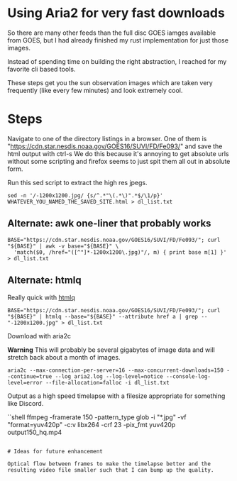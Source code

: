# Using Aria2 for very fast downloads

So there are many other feeds than the full disc GOES iamges available from GOES, but I had already finished my rust implementation for just those images.

Instead of spending time on building the right abstraction, I reached for my favorite cli based tools.

These steps get you the sun observation images which are taken very frequently (like every few minutes) and look extremely cool.

# Steps

Navigate to one of the directory listings in a browser. One of them is "https://cdn.star.nesdis.noaa.gov/GOES16/SUVI/FD/Fe093/" and save the html output with ctrl-s
We do this because it's annoying to get absolute urls without some scripting and firefox seems to just spit them all out in absolute form.

Run this sed script to extract the high res jpegs.

```shell
sed -n '/-1200x1200.jpg/ {s/^.*"\(.*\)".*$/\1/p}' WHATEVER_YOU_NAMED_THE_SAVED_SITE.html > dl_list.txt
```

## Alternate: awk one-liner that probably works

```shell
BASE="https://cdn.star.nesdis.noaa.gov/GOES16/SUVI/FD/Fe093/"; curl "${BASE}" | awk -v base="${BASE}" \
  'match($0, /href="([^"]*-1200x1200\.jpg)"/, m) { print base m[1] }' > dl_list.txt
```


## Alternate: htmlq

Really quick with [htmlq](https://github.com/mgdm/htmlq)

```shell
BASE="https://cdn.star.nesdis.noaa.gov/GOES16/SUVI/FD/Fe093/"; curl "${BASE}" | htmlq --base="${BASE}" --attribute href a | grep -- "-1200x1200.jpg" > dl_list.txt
```


Download with aria2c

**Warning** This will probably be several gigabytes of image data and will stretch back about a month of images.

```shell
aria2c --max-connection-per-server=16 --max-concurrent-downloads=150 --continue=true --log aria2.log --log-level=notice --console-log-level=error --file-allocation=falloc -i dl_list.txt
```

Output as a high speed timelapse with a filesize appropriate for something like Discord.

``shell
ffmpeg -framerate 150 -pattern_type glob -i "*.jpg" -vf "format=yuv420p" -c:v libx264 -crf 23 -pix_fmt yuv420p output150_hq.mp4
```

# Ideas for future enhancement

Optical flow between frames to make the timelapse better and the resulting video file smaller such that I can bump up the quality.
